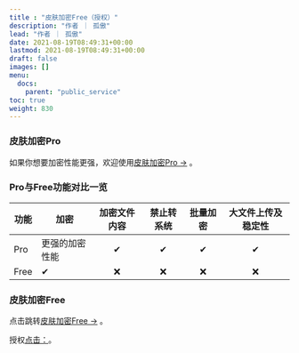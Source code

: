 ```yaml
---
title : "皮肤加密Free（授权）"
description: "作者 ｜ 孤傲"
lead: "作者 ｜ 孤傲"
date: 2021-08-19T08:49:31+00:00
lastmod: 2021-08-19T08:49:31+00:00
draft: false 
images: []
menu:
  docs:
    parent: "public_service"
toc: true
weight: 830
---
```


### 皮肤加密Pro

如果你想要加密性能更强，欢迎使用[皮肤加密Pro →](https://skin.gushao.club/docs/extra_service/skin/skinencryptpro/) 。

### Pro与Free功能对比一览

| 功能 |     加密    | 加密文件内容 | 禁止转系统 | 批量加密 | 大文件上传及稳定性 |
| --- | -------------  |:--:|:--:|:--:|:--:|
| Pro |   更强的加密性能 | ✔ | ✔ | ✔ | ✔ |
| Free |   ✔ | ❌ | ❌ | ❌ | ❌ |

### 皮肤加密Free

点击跳转[皮肤加密Free →](https://skin-api-sq.gushao.club/en) 。

授权[点击：](https://skin.gushao.club/docs/public_service/)。
